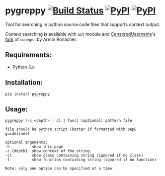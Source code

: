 # pygreppy [![Build Status](https://travis-ci.org/skvoter/pygreppy.svg?branch=master)](https://travis-ci.org/skvoter/pygreppy) [![PyPI](https://img.shields.io/pypi/v/pygreppy.svg)](https://pypi.python.org/pypi/pygreppy) [![PyPI](https://img.shields.io/pypi/status/pygreppy.svg)](https://pypi.python.org/pypi/pygreppy/)
Tool for searching in python source code files that supports context output.

Context searching is available with `ast` module and [CensoredUsername](https://github.com/CensoredUsername/)'s [fork](https://github.com/CensoredUsername/codegen) of `codegen` by Armin Ronacher.

## Requirements:
- Python 3.x

## Installation:
`pip install pygreppy`

## Usage:
```
pygreppy [-c <depth> | cl | func] (optional) pattern file

file should be python script (better if formatted with pep8 guidelines)

optional arguments:
-h          show this page
-c [depth]  show context of the string.
-cl         show class containing string (ignored if no class)
-f          show function containing string (ignored if no function)

Note: only one option can be specified at a time.
```
